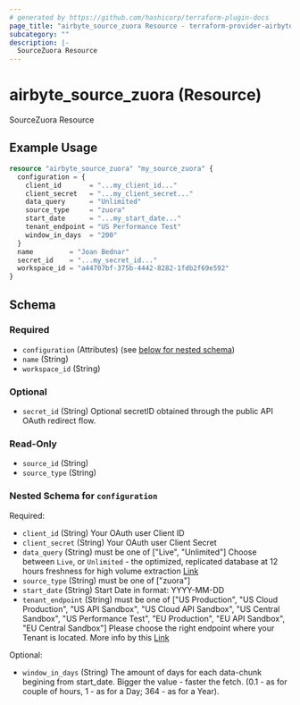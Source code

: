 ```yaml
---
# generated by https://github.com/hashicorp/terraform-plugin-docs
page_title: "airbyte_source_zuora Resource - terraform-provider-airbyte"
subcategory: ""
description: |-
  SourceZuora Resource
---
```


# airbyte_source_zuora (Resource)

SourceZuora Resource

## Example Usage

```terraform
resource "airbyte_source_zuora" "my_source_zuora" {
  configuration = {
    client_id       = "...my_client_id..."
    client_secret   = "...my_client_secret..."
    data_query      = "Unlimited"
    source_type     = "zuora"
    start_date      = "...my_start_date..."
    tenant_endpoint = "US Performance Test"
    window_in_days  = "200"
  }
  name         = "Joan Bednar"
  secret_id    = "...my_secret_id..."
  workspace_id = "a44707bf-375b-4442-8282-1fdb2f69e592"
}
```

<!-- schema generated by tfplugindocs -->
## Schema

### Required

- `configuration` (Attributes) (see [below for nested schema](#nestedatt--configuration))
- `name` (String)
- `workspace_id` (String)

### Optional

- `secret_id` (String) Optional secretID obtained through the public API OAuth redirect flow.

### Read-Only

- `source_id` (String)
- `source_type` (String)

<a id="nestedatt--configuration"></a>
### Nested Schema for `configuration`

Required:

- `client_id` (String) Your OAuth user Client ID
- `client_secret` (String) Your OAuth user Client Secret
- `data_query` (String) must be one of ["Live", "Unlimited"]
Choose between `Live`, or `Unlimited` - the optimized, replicated database at 12 hours freshness for high volume extraction <a href="https://knowledgecenter.zuora.com/Central_Platform/Query/Data_Query/A_Overview_of_Data_Query#Query_Processing_Limitations">Link</a>
- `source_type` (String) must be one of ["zuora"]
- `start_date` (String) Start Date in format: YYYY-MM-DD
- `tenant_endpoint` (String) must be one of ["US Production", "US Cloud Production", "US API Sandbox", "US Cloud API Sandbox", "US Central Sandbox", "US Performance Test", "EU Production", "EU API Sandbox", "EU Central Sandbox"]
Please choose the right endpoint where your Tenant is located. More info by this <a href="https://www.zuora.com/developer/api-reference/#section/Introduction/Access-to-the-API">Link</a>

Optional:

- `window_in_days` (String) The amount of days for each data-chunk begining from start_date. Bigger the value - faster the fetch. (0.1 - as for couple of hours, 1 - as for a Day; 364 - as for a Year).


